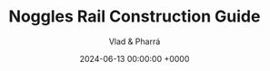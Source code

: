 ---
title: Noggles Rail Construction Guide
date: 2024-06-13 00:00:00 +0000
author: Vlad & Pharrá
thumbnail: https://gateway.pinata.cloud/ipfs/QmWUzfArhZVvyDjCBhEiQkAF5Q6npwYhKS5eMXWq1akqco
embed: https://zora.co/collect/base:0xc7352d44714c99e0f901d3ed00e9bdb275f5412d/embed?referrer=0x41CB654D1F47913ACAB158a8199191D160DAbe4A
tags: [skateboard, diy, noggles]
---